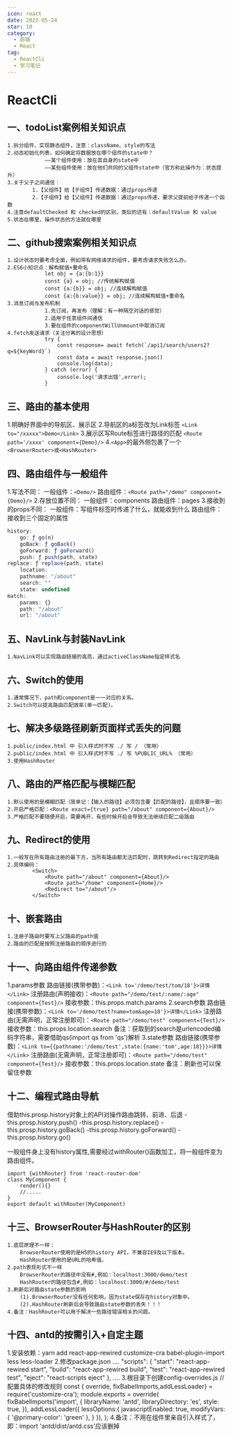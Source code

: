 ```yaml
---
icon: react
date: 2022-05-24
star: 10
category:
  - 前端
  - React
tag:
  - ReactCli
  - 学习笔记
---
```

# ReactCli
## 一、todoList案例相关知识点
	1.拆分组件、实现静态组件，注意：className、style的写法
	2.动态初始化列表，如何确定将数据放在哪个组件的state中？
				——某个组件使用：放在其自身的state中
				——某些组件使用：放在他们共同的父组件state中（官方称此操作为：状态提升）
	3.关于父子之间通信：
			1.【父组件】给【子组件】传递数据：通过props传递
			2.【子组件】给【父组件】传递数据：通过props传递，要求父提前给子传递一个函数
	4.注意defaultChecked 和 checked的区别，类似的还有：defaultValue 和 value
	5.状态在哪里，操作状态的方法就在哪里

## 二、github搜索案例相关知识点
	1.设计状态时要考虑全面，例如带有网络请求的组件，要考虑请求失败怎么办。
	2.ES6小知识点：解构赋值+重命名
				let obj = {a:{b:1}}
				const {a} = obj; //传统解构赋值
				const {a:{b}} = obj; //连续解构赋值
				const {a:{b:value}} = obj; //连续解构赋值+重命名
	3.消息订阅与发布机制
				1.先订阅，再发布（理解：有一种隔空对话的感觉）
				2.适用于任意组件间通信
				3.要在组件的componentWillUnmount中取消订阅
	4.fetch发送请求（关注分离的设计思想）
				try {
					const response= await fetch(`/api1/search/users2?q=${keyWord}`)
					const data = await response.json()
					console.log(data);
				} catch (error) {
					console.log('请求出错',error);
				}


## 三、路由的基本使用
1.明确好界面中的导航区、展示区
2.导航区的a标签改为Link标签
	`<Link to="/xxxxx">Demo</Link>`
3.展示区写Route标签进行路径的匹配
	`<Route path='/xxxx' component={Demo}/>`
4.`<App>`的最外侧包裹了一个`<BrowserRouter>或<HashRouter>`

## 四、路由组件与一般组件
1.写法不同：
	一般组件：`<Demo/>`
	路由组件：`<Route path="/demo" component={Demo}/>`
2.存放位置不同：
	一般组件：components
	路由组件：pages
3.接收到的props不同：
	一般组件：写组件标签时传递了什么，就能收到什么
	路由组件：接收到三个固定的属性

```	js
history:
    go: ƒ go(n)
    goBack: ƒ goBack()
    goForward: ƒ goForward()
    push: ƒ push(path, state)
replace: ƒ replace(path, state)
    location:
    pathname: "/about"
    search: ""
    state: undefined
match:
    params: {}
    path: "/about"
    url: "/about"
```



## 五、NavLink与封装NavLink
	1.NavLink可以实现路由链接的高亮，通过activeClassName指定样式名

## 六、Switch的使用
	1.通常情况下，path和component是一一对应的关系。
	2.Switch可以提高路由匹配效率(单一匹配)。

## 七、解决多级路径刷新页面样式丢失的问题
	1.public/index.html 中 引入样式时不写 ./ 写 / （常用）
	2.public/index.html 中 引入样式时不写 ./ 写 %PUBLIC_URL% （常用）
	3.使用HashRouter

## 八、路由的严格匹配与模糊匹配
	1.默认使用的是模糊匹配（简单记：【输入的路径】必须包含要【匹配的路径】，且顺序要一致）
	2.开启严格匹配：<Route exact={true} path="/about" component={About}/>
	3.严格匹配不要随便开启，需要再开，有些时候开启会导致无法继续匹配二级路由

## 九、Redirect的使用	
	1.一般写在所有路由注册的最下方，当所有路由都无法匹配时，跳转到Redirect指定的路由
	2.具体编码：
			<Switch>
				<Route path="/about" component={About}/>
				<Route path="/home" component={Home}/>
				<Redirect to="/about"/>
			</Switch>

## 十、嵌套路由
	1.注册子路由时要写上父路由的path值
	2.路由的匹配是按照注册路由的顺序进行的

## 十一、向路由组件传递参数
1.params参数
	    路由链接(携带参数)：`<Link to='/demo/test/tom/18'}>详情</Link>`
	    注册路由(声明接收)：`<Route path="/demo/test/:name/:age" component={Test}/>`
	    接收参数：this.props.match.params
	2.search参数
	    路由链接(携带参数)：`<Link to='/demo/test?name=tom&age=18'}>详情</Link>`
	    注册路由(无需声明，正常注册即可)：`<Route path="/demo/test" component={Test}/>`
	    接收参数：this.props.location.search
	    备注：获取到的search是urlencoded编码字符串，需要借助qs(import qs from 'qs')解析
	3.state参数
	    路由链接(携带参数)：`<Link to={{pathname:'/demo/test',state:{name:'tom',age:18}}}>详情</Link>`
	    注册路由(无需声明，正常注册即可)：`<Route path="/demo/test" component={Test}/>`
	    接收参数：this.props.location.state
	    备注：刷新也可以保留住参数



## 十二、编程式路由导航
借助this.prosp.history对象上的API对操作路由跳转、前进、后退
		-this.prosp.history.push()
		-this.prosp.history.replace()
		-this.prosp.history.goBack()
		-this.prosp.history.goForward()
		-this.prosp.history.go()

一般组件身上没有history属性,需要经过withRouter()函数加工，将一般组件变为路由组件。

```
import {withRouter} from 'react-router-dom'
class MyComponent {
	render(){}
	//.....
}
export default withRouter(MyComponent)
```



## 十三、BrowserRouter与HashRouter的区别

	1.底层原理不一样：
	    BrowserRouter使用的是H5的history API，不兼容IE9及以下版本。
	    HashRouter使用的是URL的哈希值。
	2.path表现形式不一样
	    BrowserRouter的路径中没有#,例如：localhost:3000/demo/test
	    HashRouter的路径包含#,例如：localhost:3000/#/demo/test
	3.刷新后对路由state参数的影响
	    (1).BrowserRouter没有任何影响，因为state保存在history对象中。
	    (2).HashRouter刷新后会导致路由state参数的丢失！！！
	4.备注：HashRouter可以用于解决一些路径错误相关的问题。

## 十四、antd的按需引入+自定主题
1.安装依赖：yarn add react-app-rewired customize-cra babel-plugin-import less less-loader
2.修改package.json
		....
			"scripts": {
				"start": "react-app-rewired start",
				"build": "react-app-rewired build",
				"test": "react-app-rewired test",
				"eject": "react-scripts eject"
			},
		....
3.根目录下创建config-overrides.js
		//配置具体的修改规则
		const { override, fixBabelImports,addLessLoader} = require('customize-cra');
		module.exports = override(
			fixBabelImports('import', {
				libraryName: 'antd',
				libraryDirectory: 'es',
				style: true,
			}),
			addLessLoader({
				lessOptions:{
					javascriptEnabled: true,
					modifyVars: { '@primary-color': 'green' },
				}
			}),
		);
	4.备注：不用在组件里亲自引入样式了，即：import 'antd/dist/antd.css'应该删掉